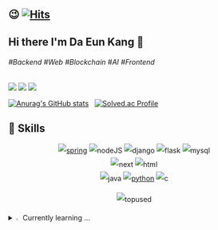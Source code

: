 <!-- 방문자수 확인 -->
😉 [![Hits](https://hits.seeyoufarm.com/api/count/incr/badge.svg?url=https%3A%2F%2Fgithub.com%2Fdaeun17%2Fhit-counter&count_bg=%233FEEDC&title_bg=%23555555&icon=&icon_color=%23E7E7E7&title=hits&edge_flat=false)](https://hits.seeyoufarm.com)
----

## Hi there I'm Da Eun Kang 👋
<!-- 관심사, 성격 등 태그-->
###### #Backend #Web #Blockchain #AI #Frontend

<!-- 블로그, 인스타, 메일, 노션 프로젝트페이지 -->
<a href="https://velog.io/@daeun17/posts" target="_blank"><img src="https://img.shields.io/badge/Blog-000000?style=flat&logo=tistory&logoColor=white"/></a>
<a href='mailto:daeunk71@gmail.com' target="_blank"><img src="https://img.shields.io/badge/daeunk71@gmail.com-EA4335?style=flat&logo=Gmail&logoColor=white"/></a>
<a href="https://enchanting-handle-6f9.notion.site/eaedc8ddeabf40b89a362daa0e8256e0" target="_blank"><img src="https://img.shields.io/badge/Projects-6DB33F?style=flat&logoColor=white"/></a>

<!--깃헙 평판 백준 등급-->
[![Anurag's GitHub stats](https://github-readme-stats.vercel.app/api?username=daeun17)](https://github.com/anuraghazra/github-readme-stats)&nbsp;&nbsp;&nbsp;[![Solved.ac Profile](http://mazassumnida.wtf/api/v2/generate_badge?boj=daeunk17)](https://solved.ac/daeunk17/)


## 💪 Skills 
<p align="center" style="line-height: 2;">
  <a href="" target="_blank"><img src="https://img.shields.io/badge/Spring-6DB33F?logo=spring&logoColor=white" alt="spring"/></a>
  <img src="https://img.shields.io/badge/Node.js-43853D?logo=node.js&logoColor=white" alt="nodeJS"/>
  <img src="https://img.shields.io/badge/Django-092E20?logo=django&logoColor=white" alt="django"/>
  <img src="https://img.shields.io/badge/Flask-000000?logo=flask&logoColor=white" alt="flask"/>
  <img src="https://img.shields.io/badge/mysql-%2300f.svg?logo=mysql&logoColor=white" alt="mysql"/><br>  
  <img src="https://img.shields.io/badge/Next.js-000?logo=nextdotjs&logoColor=fff" alt="next"/>
  <img src="https://img.shields.io/badge/HTML5-E34F26?logo=html5&logoColor=white" alt="html"/><br>  
  <img src="https://img.shields.io/badge/Java-ED8B00?logo=openjdk&logoColor=white" alt="java"/>
  <a href="" target="_blank"><img src="https://img.shields.io/badge/Python-3776AB?logo=python&logoColor=white" alt="python"/></a>
  <img src="https://img.shields.io/badge/C-00599C?logo=c&logoColor=white" alt="c"/>
</p>

<p align="center" style="line-height: 2;">
  <!--언어 사용 비율 위젯-->
  <img src="https://github-readme-stats.vercel.app/api/top-langs/?username=daeun17" alt="topused"/> 
</p>

<!--공부하는 언어 및 스킬-->
<details>
<summary>
  <img src="https://raw.githubusercontent.com/Tarikul-Islam-Anik/Animated-Fluent-Emojis/master/Emojis/Hand%20gestures/Eyes.png" alt="Eyes" width="2%" /> Currently learning ... 
</summary>
   <br>
<h5>FrontEnd</h5> 
 <img src="https://img.shields.io/badge/TypeScript-007ACC?logo=typescript&logoColor=white" alt="TS"/>
  <img src="https://img.shields.io/badge/JavaScript-F7DF1E?logo=JavaScript&logoColor=white" alt="JS"/>
  <img src="https://img.shields.io/badge/HTML5-E34F26?logo=html5&logoColor=white" alt="html"/>
  <img src="https://img.shields.io/badge/CSS-239120?logo=css3&logoColor=white" alt="CSS"/>
  <img src="https://img.shields.io/badge/React-20232A?logo=react&logoColor=61DAFB" alt="react"/>
  <img src="https://img.shields.io/badge/Next.js-000?logo=nextdotjs&logoColor=fff" alt="next"/>

<h5>BackEnd</h5> 
 <img src="https://img.shields.io/badge/Node.js-43853D?logo=node.js&logoColor=white" alt="nodeJS"/>
  <img src="https://img.shields.io/badge/Spring-6DB33F?logo=spring&logoColor=white" alt="spring"/>
  <img src="https://img.shields.io/badge/Java-ED8B00?logo=openjdk&logoColor=white" alt="java"/>
  <img src="https://img.shields.io/badge/mysql-%2300f.svg?logo=mysql&logoColor=white" alt="mysql"/>
  <img src="https://img.shields.io/badge/jQuery-0769AD?logo=jquery&logoColor=white" alt="jquery"/>
  <img src="https://img.shields.io/badge/Django-092E20?logo=django&logoColor=white" alt="django"/>
  <img src="https://img.shields.io/badge/Flask-000000?logo=flask&logoColor=white" alt="flask"/>

<h5>DevOps</h5>
  <img src="https://img.shields.io/badge/Amazon_AWS-232F3E?logo=amazon-aws&logoColor=white" alt="AWS"/>
  <img src="https://img.shields.io/badge/Google_Cloud-4285F4?logo=google-cloud&logoColor=white" alt="GCP"/>

<h5>AI</h5>
  <img src="https://img.shields.io/badge/Python-14354C?logo=python&logoColor=white" alt="python"/>
  
<h5>Other</h5>
  <img src="https://img.shields.io/badge/C-00599C?logo=c&logoColor=white" alt="c"/>

</details>

<!--
**daeun17/daeun17** is a ✨ _special_ ✨ repository because its `README.md` (this file) appears on your GitHub profile.

Here are some ideas to get you started:

- 🔭 I’m currently working on ...
- 🌱 I’m currently learning ...
- 👯 I’m looking to collaborate on ...
- 🤔 I’m looking for help with ...
- 💬 Ask me about ...
- 📫 How to reach me: ...
- 😄 Pronouns: ...
- ⚡ Fun fact: ...
-->
